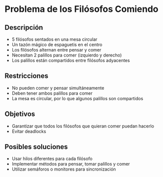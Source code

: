 # Problema de los Filósofos Comiendo

## Descripción

- 5 filósofos sentados en una mesa circular
- Un tazón mágico de espaguetis en el centro
- Los filósofos alternan entre pensar y comer
- Necesitan 2 palillos para comer (izquierdo y derecho)
- Los palillos están compartidos entre filósofos adyacentes

## Restricciones

- No pueden comer y pensar simultáneamente
- Deben tener ambos palillos para comer
- La mesa es circular, por lo que algunos palillos son compartidos

## Objetivos

- Garantizar que todos los filósofos que quieran comer puedan hacerlo
- Evitar deadlocks

## Posibles soluciones

- Usar hilos diferentes para cada filósofo
- Implementar métodos para pensar, tomar palillos y comer
- Utilizar semáforos o monitores para sincronización